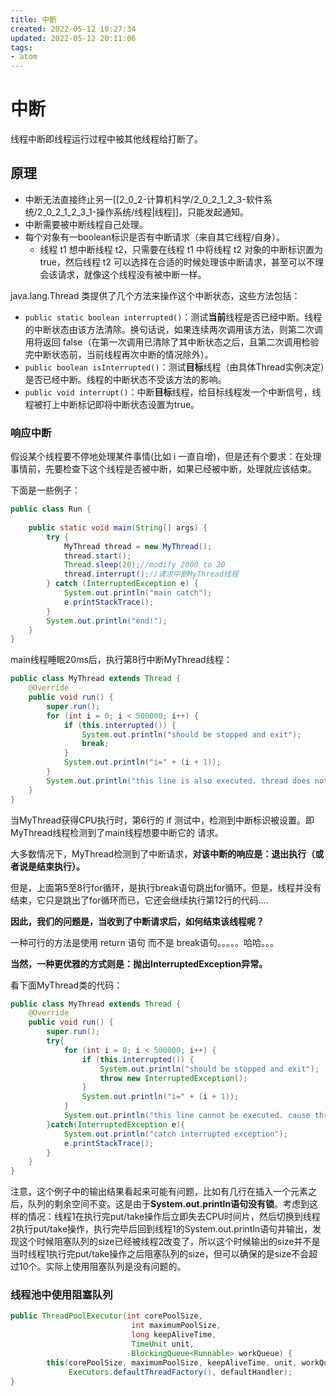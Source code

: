 ```yaml
---
title: 中断
created: 2022-05-12 10:27:34
updated: 2022-05-12 20:11:06
tags: 
- atom
---
```

# 中断

线程中断即线程运行过程中被其他线程给打断了。

## 原理

- 中断无法直接终止另一[[2_0_2-计算机科学/2_0_2_1_2_3-软件系统/2_0_2_1_2_3_1-操作系统/线程|线程]]，只能发起通知。
- 中断需要被中断线程自己处理。
- 每个对象有一boolean标识是否有中断请求（来自其它线程/自身）。
	- 线程 t1 想中断线程 t2，只需要在线程 t1 中将线程 t2 对象的中断标识置为 true，然后线程 t2 可以选择在合适的时候处理该中断请求，甚至可以不理会该请求，就像这个线程没有被中断一样。

java.lang.Thread 类提供了几个方法来操作这个中断状态，这些方法包括：
- `public static boolean interrupted()`：测试**当前**线程是否已经中断。线程的中断状态由该方法清除。换句话说，如果连续两次调用该方法，则第二次调用将返回 false（在第一次调用已清除了其中断状态之后，且第二次调用检验完中断状态前，当前线程再次中断的情况除外）。
- `public boolean isInterrupted()`：测试**目标**线程（由具体Thread实例决定）是否已经中断。线程的中断状态不受该方法的影响。
- `public void interrupt()`：中断**目标**线程，给目标线程发一个中断信号，线程被打上中断标记即将中断状态设置为true。

### 响应中断

假设某个线程要不停地处理某件事情(比如 i 一直自增)，但是还有个要求：在处理事情前，先要检查下这个线程是否被中断，如果已经被中断，处理就应该结束。

下面是一些例子：
```java
public class Run {
 
    public static void main(String[] args) {
        try {
            MyThread thread = new MyThread();
            thread.start();
            Thread.sleep(20);//modify 2000 to 20
            thread.interrupt();//请求中断MyThread线程
        } catch (InterruptedException e) {
            System.out.println("main catch");
            e.printStackTrace();
        }
        System.out.println("end!");
    }
}
```
main线程睡眠20ms后，执行第8行中断MyThread线程：
```java
public class MyThread extends Thread {
    @Override
    public void run() {
        super.run();
        for (int i = 0; i < 500000; i++) {
            if (this.interrupted()) {
                System.out.println("should be stopped and exit");
                break;
            }
            System.out.println("i=" + (i + 1));
        }
        System.out.println("this line is also executed. thread does not stopped");//尽管线程被中断,但并没有结束运行。这行代码还是会被执行
    }
}
```
当MyThread获得CPU执行时，第6行的 if 测试中，检测到中断标识被设置。即MyThread线程检测到了main线程想要中断它的 请求。

大多数情况下，MyThread检测到了中断请求，**对该中断的响应是：退出执行（或者说是结束执行）。**

但是，上面第5至8行for循环，是执行break语句跳出for循环。但是，线程并没有结束，它只是跳出了for循环而已，它还会继续执行第12行的代码....

**因此，我们的问题是，当收到了中断请求后，如何结束该线程呢？**

一种可行的方法是使用 return 语句 而不是 break语句。。。。。哈哈。。。

**当然，一种更优雅的方式则是：抛出InterruptedException异常。**

看下面MyThread类的代码：
```java
public class MyThread extends Thread {
    @Override
    public void run() {
        super.run();
        try{
            for (int i = 0; i < 500000; i++) {
                if (this.interrupted()) {
                    System.out.println("should be stopped and exit");
                    throw new InterruptedException();
                }
                System.out.println("i=" + (i + 1));
            }
            System.out.println("this line cannot be executed. cause thread throws exception"); //这行语句不会被执行!!!
        }catch(InterruptedException e){
            System.out.println("catch interrupted exception");
            e.printStackTrace();
        }
    }
}
```

注意，这个例子中的输出结果看起来可能有问题，比如有几行在插入一个元素之后，队列的剩余空间不变。这是由于**System.out.println语句没有锁**。考虑到这样的情况：线程1在执行完put/take操作后立即失去CPU时间片，然后切换到线程2执行put/take操作，执行完毕后回到线程1的System.out.println语句并输出，发现这个时候阻塞队列的size已经被线程2改变了，所以这个时候输出的size并不是当时线程1执行完put/take操作之后阻塞队列的size，但可以确保的是size不会超过10个。实际上使用阻塞队列是没有问题的。

### 线程池中使用阻塞队列

```java
public ThreadPoolExecutor(int corePoolSize,
                           int maximumPoolSize,
                           long keepAliveTime,
                           TimeUnit unit,
                           BlockingQueue<Runnable> workQueue) {
        this(corePoolSize, maximumPoolSize, keepAliveTime, unit, workQueue,
             Executors.defaultThreadFactory(), defaultHandler);
}
```